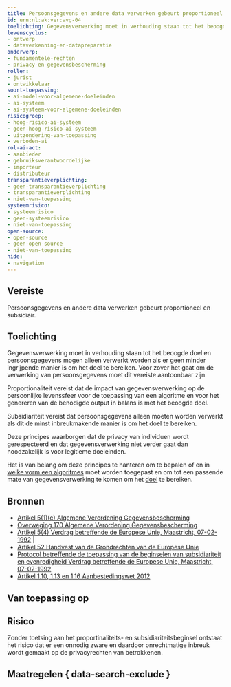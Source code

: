```yaml
---
title: Persoonsgegevens en andere data verwerken gebeurt proportioneel en subsidiair
id: urn:nl:ak:ver:avg-04
toelichting: Gegevensverwerking moet in verhouding staan tot het beoogde doel en persoonsgegevens mogen alleen verwerkt worden als er geen minder ingrijpende manier is om het doel te bereiken. Voor zover het gaat om de verwerking van persoonsgegevens moet dit vereiste aantoonbaar zijn. 
levenscyclus: 
- ontwerp
- dataverkenning-en-datapreparatie
onderwerp: 
- fundamentele-rechten
- privacy-en-gegevensbescherming
rollen:
- jurist
- ontwikkelaar
soort-toepassing:
- ai-model-voor-algemene-doeleinden
- ai-systeem
- ai-systeem-voor-algemene-doeleinden
risicogroep: 
- hoog-risico-ai-systeem
- geen-hoog-risico-ai-systeem
- uitzondering-van-toepassing
- verboden-ai
rol-ai-act:
- aanbieder
- gebruiksverantwoordelijke
- importeur
- distributeur
transparantieverplichting: 
- geen-transparantieverplichting
- transparantieverplichting 
- niet-van-toepassing
systeemrisico:
- systeemrisico
- geen-systeemrisico
- niet-van-toepassing
open-source: 
- open-source
- geen-open-source
- niet-van-toepassing
hide:
- navigation
---
```


<!-- tags -->

## Vereiste
Persoonsgegevens en andere data verwerken gebeurt proportioneel en subsidiair.



## Toelichting 
Gegevensverwerking moet in verhouding staan tot het beoogde doel en persoonsgegevens mogen alleen verwerkt worden als er geen minder ingrijpende manier is om het doel te bereiken. Voor zover het gaat om de verwerking van persoonsgegevens moet dit vereiste aantoonbaar zijn. 

Proportionaliteit vereist dat de impact van gegevensverwerking op de persoonlijke levenssfeer voor de toepassing van een algoritme en voor het genereren van de benodigde output in balans is met het beoogde doel.

Subsidiariteit vereist dat persoonsgegevens alleen moeten worden verwerkt als dit de minst inbreukmakende manier is om het doel te bereiken.

Deze principes waarborgen dat de privacy van individuen wordt gerespecteerd en dat gegevensverwerking niet verder gaat dan noodzakelijk is voor legitieme doeleinden.

Het is van belang om deze principes te hanteren om te bepalen of en in [welke vorm een algoritmes](../maatregelen/1-pba-03-onderbouwen-gebruik-algoritme.md) moet worden toegepast en om tot een passende mate van gegevensverwerking te komen om het [doel](../maatregelen/1-pba-02-formuleren-doelstelling.md) te bereiken.

## Bronnen 

- [Artikel 5(1)(c) Algemene Verordening Gegevensbescherming](https://eur-lex.europa.eu/legal-content/NL/TXT/HTML/?uri=CELEX:32016R0679) 
- [Overweging 170 Algemene Verordening Gegevensbescherming](https://eur-lex.europa.eu/legal-content/NL/TXT/HTML/?uri=CELEX:32016R0679) 
- [Artikel 5(4) Verdrag betreffende de Europese Unie, Maastricht, 07-02-1992](https://wetten.overheid.nl/jci1.3:c:BWBV0001507&titeldeel=I&artikel=5&z=2013-07-01&g=2013-07-01) |
- [Artikel 52 Handvest van de Grondrechten van de Europese Unie](https://eur-lex.europa.eu/legal-content/NL/TXT/PDF/?uri=CELEX:12012P/TXT) 
- [Protocol betreffende de toepassing van de beginselen van subsidiariteit en evenredigheid Verdrag betreffende de Europese Unie, Maastricht, 07-02-1992](https://wetten.overheid.nl/jci1.3:c:BWBV0001507&artikel=1&z=2013-07-01&g=2013-07-01) 
- [Artikel 1.10, 1.13 en 1.16 Aanbestedingswet 2012](https://wetten.overheid.nl/jci1.3:c:BWBR0032203&deel=1&hoofdstuk=1.2&afdeling=1.2.2&artikel=1.10&z=2022-03-02&g=2022-03-02) 


## Van toepassing op 
<!-- tags-ai-act --> 


## Risico 

Zonder toetsing aan het proportinaliteits- en subsidiariteitsbeginsel ontstaat het risico dat er een onnodig zware en daardoor onrechtmatige inbreuk wordt gemaakt op de privacyrechten van betrokkenen.

## Maatregelen { data-search-exclude } 

<!-- list_maatregelen vereiste/avg-04-proportionaliteit-en-subsidiariteit no-search no-onderwerp no-rol no-levenscyclus -->
